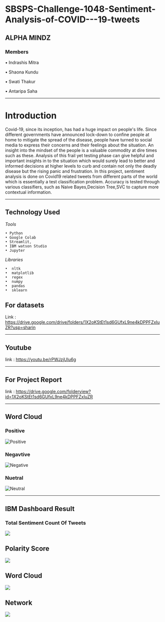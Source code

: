 # SBSPS-Challenge-1048-Sentiment-Analysis-of-COVID---19-tweets

## ALPHA MINDZ 

### Members 

• Indrashis Mitra

• Shaona Kundu

• Swati Thakur

• Antaripa Saha 

---

# Introduction

Covid-19, since its inception, has had a huge impact on people's life. Since different governments have announced lock-down to confine people at home to mitigate the spread of the disease, people have turned to social media to express their concerns and their feelings about the situation. An insight into the mindset of the people is a valuable commodity at dire times such as these. Analysis of this frail yet testing phase can give helpful and important insights in to the situation which would surely lead to better and informed decisions at higher levels to curb and contain not only the deadly disease but the rising panic and frustration. In this project, sentiment analysis is done on Covid19 related tweets from different parts of the world which is essentially a test classification problem. Accuracy is tested through various classifiers, such as Naive Bayes,Decision Tree,SVC  to capture more contextual information.

---

## Technology Used
 
 *Tools*

    • Python
    • Google Colab
    • Streamlit,
    • IBM watson Studio
    • Jupyter


 *Libraries*

    •  nltk 
    •  matplotlib
    •  regex
    •  numpy
    •  pandas
    •  sklearn   

## For datasets
Link : https://drive.google.com/drive/folders/1X2oKStEt1sd6GUfxL9ne4kDPPFZxIuZR?usp=sharin 

---

## Youtube
link : https://youtu.be/rPWJzjUlu6g

---

## For Project Report
link : https://drive.google.com/folderview?id=1X2oKStEt1sd6GUfxL9ne4kDPPFZxIuZR

---

## Word Cloud

### Positive

![Positive](https://i.ibb.co/gVSM9vf/Whats-App-Image-2020-07-14-at-10-58-13-PM.jpg "Positive")

### Negavtive

![Negative](https://i.ibb.co/6P2NH1B/Whats-App-Image-2020-07-14-at-10-58-29-PM.jpg "Negative")

### Nuetral

![Neutral](https://i.ibb.co/1TtR9mk/Whats-App-Image-2020-07-14-at-10-58-17-PM.jpg "Neutral")

---

## IBM Dashboard Result

### Total Sentiment Count Of Tweets

![](https://i.ibb.co/5WCMsVK/Screen-Shot-2020-07-14-at-8-05-30-PM.png)

## Polarity Score

![](https://i.ibb.co/LhPCkHb/Screen-Shot-2020-07-14-at-8-05-49-PM.png)

## Word Cloud

![](https://i.ibb.co/7jsrV2v/Screen-Shot-2020-07-14-at-8-08-30-PM.png)

## Network

![](https://i.ibb.co/6mbPrM3/Screen-Shot-2020-07-14-at-8-16-08-PM.png)
